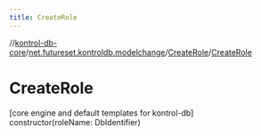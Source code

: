 ```yaml
---
title: CreateRole
---
```

//[kontrol-db-core](../../../index.html)/[net.futureset.kontroldb.modelchange](../index.html)/[CreateRole](index.html)/[CreateRole](-create-role.html)



# CreateRole



[core engine and default templates for kontrol-db]\
constructor(roleName: DbIdentifier)




